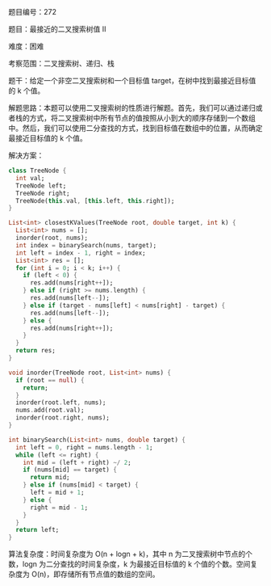 题目编号：272

题目：最接近的二叉搜索树值 II

难度：困难

考察范围：二叉搜索树、递归、栈

题干：给定一个非空二叉搜索树和一个目标值 target，在树中找到最接近目标值的 k 个值。

解题思路：本题可以使用二叉搜索树的性质进行解题。首先，我们可以通过递归或者栈的方式，将二叉搜索树中所有节点的值按照从小到大的顺序存储到一个数组中。然后，我们可以使用二分查找的方式，找到目标值在数组中的位置，从而确定最接近目标值的 k 个值。

解决方案：

```dart
class TreeNode {
  int val;
  TreeNode left;
  TreeNode right;
  TreeNode(this.val, [this.left, this.right]);
}

List<int> closestKValues(TreeNode root, double target, int k) {
  List<int> nums = [];
  inorder(root, nums);
  int index = binarySearch(nums, target);
  int left = index - 1, right = index;
  List<int> res = [];
  for (int i = 0; i < k; i++) {
    if (left < 0) {
      res.add(nums[right++]);
    } else if (right >= nums.length) {
      res.add(nums[left--]);
    } else if (target - nums[left] < nums[right] - target) {
      res.add(nums[left--]);
    } else {
      res.add(nums[right++]);
    }
  }
  return res;
}

void inorder(TreeNode root, List<int> nums) {
  if (root == null) {
    return;
  }
  inorder(root.left, nums);
  nums.add(root.val);
  inorder(root.right, nums);
}

int binarySearch(List<int> nums, double target) {
  int left = 0, right = nums.length - 1;
  while (left <= right) {
    int mid = (left + right) ~/ 2;
    if (nums[mid] == target) {
      return mid;
    } else if (nums[mid] < target) {
      left = mid + 1;
    } else {
      right = mid - 1;
    }
  }
  return left;
}
```

算法复杂度：时间复杂度为 O(n + logn + k)，其中 n 为二叉搜索树中节点的个数，logn 为二分查找的时间复杂度，k 为最接近目标值的 k 个值的个数。空间复杂度为 O(n)，即存储所有节点值的数组的空间。